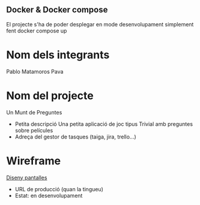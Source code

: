 ## Docker & Docker compose
El projecte s'ha de poder desplegar en mode desenvolupament simplement fent docker compose up

# Nom dels integrants
   Pablo Matamoros Pava
# Nom del projecte
   Un Munt de Preguntes
 * Petita descripció
   Una petita aplicació de joc tipus Trivial amb preguntes sobre películes
 * Adreça del gestor de tasques (taiga, jira, trello...)
 # Wireframe
[Diseny pantalles](https://design.penpot.app/#/view/1ab1fa36-da8e-809d-8004-faf552eca0a0?page-id=1ab1fa36-da8e-809d-8004-faf552eca0a1&section=interactions&index=0&share-id=c04641ea-355e-80b8-8004-fd7cedc63171)
 * URL de producció (quan la tingueu)
 * Estat: en desenvolupament
